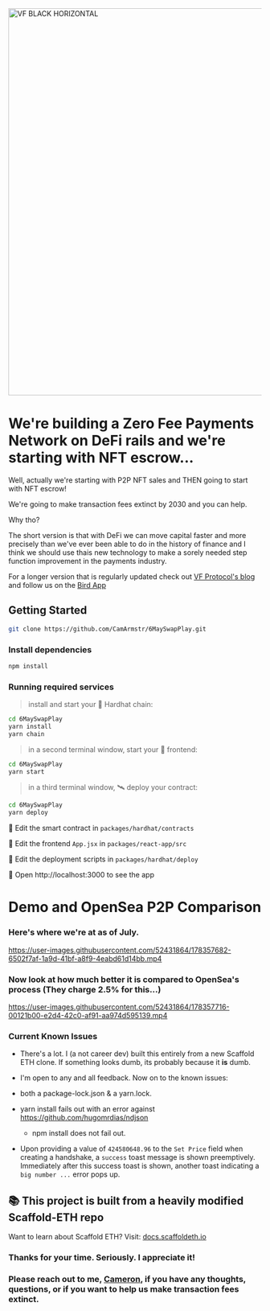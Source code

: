 <img width="770" alt="VF BLACK HORIZONTAL" src="https://user-images.githubusercontent.com/52431864/178358439-303ac43b-9f19-4c71-bbd9-06725ea6f13c.png">

# We're building a Zero Fee Payments Network on DeFi rails and we're starting with NFT escrow...

Well, actually we're starting with P2P NFT sales and THEN going to start with NFT escrow!

We're going to make transaction fees extinct by 2030 and you can help.

Why tho? 

The short version is that with DeFi we can move capital faster and more precisely than we've ever been able to do in the history of finance and I think we should use thais new technology to make a sorely needed step function improvement in the payments industry.

For a longer version that is regularly updated check out [VF Protocol's blog](https://vfprotocol.substack.com/p/begin-by-beginning) and follow us on the [Bird App](https://twitter.com/VFProtocol)


## Getting Started 

```bash
git clone https://github.com/CamArmstr/6MaySwapPlay.git
```
### Install dependencies
```bash
npm install
```

### Running required services
> install and start your 👷‍ Hardhat chain:

```bash
cd 6MaySwapPlay
yarn install
yarn chain
```

> in a second terminal window, start your 📱 frontend:

```bash
cd 6MaySwapPlay
yarn start
```

> in a third terminal window, 🛰 deploy your contract:

```bash
cd 6MaySwapPlay
yarn deploy
```


🔏 Edit the smart contract in `packages/hardhat/contracts`

📝 Edit the frontend `App.jsx` in `packages/react-app/src`

💼 Edit the deployment scripts in `packages/hardhat/deploy`

📱 Open http://localhost:3000 to see the app






# Demo and OpenSea P2P Comparison

### Here's where we're at as of July.


https://user-images.githubusercontent.com/52431864/178357682-6502f7af-1a9d-41bf-a8f9-4eabd61d14bb.mp4


### Now look at how much better it is compared to OpenSea's process (They charge 2.5% for this...)


https://user-images.githubusercontent.com/52431864/178357716-00121b00-e2d4-42c0-af91-aa974d595139.mp4


### Current Known Issues
- There's a lot. I (a not career dev) built this entirely from a new Scaffold ETH clone. If something looks dumb, its probably because it **is** dumb.
- I'm open to any and all feedback. Now on to the known issues:
 
- both a package-lock.json & a yarn.lock.

- yarn install fails out with an error against https://github.com/hugomrdias/ndjson 
    - npm install does not fail out.

- Upon providing a value of `424580648.96` to the `Set Price` field when creating a handshake, a `success` toast message is shown preemptively. Immediately after this success toast is shown, another toast indicating a `big number ...` error pops up.


## 📚 This project is built from a heavily modified Scaffold-ETH repo 

Want to learn about Scaffold ETH? Visit: [docs.scaffoldeth.io](https://docs.scaffoldeth.io)


### Thanks for your time. Seriously. I appreciate it! 
### Please reach out to me, [Cameron](https://twitter.com/Frozenfire42), if you have any thoughts, questions, or if you want to help us make transaction fees extinct.
